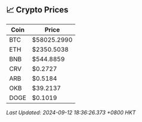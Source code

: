 ## 📈 Crypto Prices

| Coin | Price |
| ---- | ----- |
| BTC | $58025.2990 |
| ETH | $2350.5038 |
| BNB | $544.8859 |
| CRV | $0.2727 |
| ARB | $0.5184 |
| OKB | $39.2137 |
| DOGE | $0.1019 |

_Last Updated: 2024-09-12 18:36:26.373 +0800 HKT_